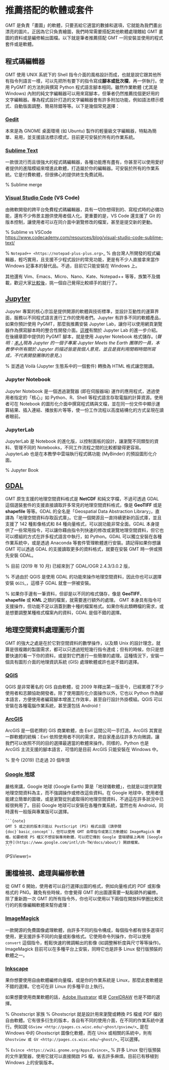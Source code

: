 # 推薦搭配的軟體或套件

GMT 是負責「畫圖」的軟體，只要丟給它適當的數據和選項，它就能為我們畫出漂亮的圖片。正因為它只負責繪圖，我們時常需要搭配其他軟體處理餵給 GMT 畫圖的資料或是編修輸出圖檔。以下就是筆者推薦搭配 GMT 一同安裝並使用的程式套件或是軟體。

## 程式碼編輯器

GMT 使用 UNIX 系統下的 Shell 指令介面的風格設計而成，也就是說它跟其他所有指令列語言一樣，可以先把所有要下的指令寫成<b>腳本或批次檔</b>，再一併執行。使用 PyGMT 的方法則與撰寫 Python 程式語言腳本相同。雖然作業軟體 (尤其是 Windows) 內附的純文字編輯器可以用來寫腳本，但筆者仍然推薦找個更好用的文字編輯器。專為程式設計打造的文字編輯器會有許多附加功能，例如語法標示模式、自動版面調整、簡易除錯等等。以下是幾個常見選擇：

### [Gedit](https://wiki.gnome.org/Apps/Gedit)

本來是為 GNOME 桌面環境 (如 Ubuntu) 製作的輕量級文字編輯器，特點為簡單、易用，並支援語法標示模式，目前更可安裝於所有的作業系統。

### [Sublime Text](http://sublimetext.com)

一款很流行而且很強大的程式碼編輯器，各種功能應有盡有，你甚至可以使用愛好者提供的進階模組來增進此軟體，打造屬於你的編輯器。可安裝於所有的作業系統。它是付費軟體，但很佛心的提供終生免費試用。

% Sublime merge

### [Visual Studio Code](https://code.visualstudio.com/) (VS Code)

由微軟開發的跨平台免費程式碼編輯器，具有一切你想得到的、寫程式時的必備功能，還有不少佈景主題供使用者個人化。更重要的是，VS Code 還支援了 Git 的版本控制，讓使用者可以在同介面中瀏覽修改的檔案，甚至是提交新的更動。

% Sublime vs VSCode https://www.codecademy.com/resources/blog/visual-studio-code-sublime-text/

% `Notepad++ <https://notepad-plus-plus.org>`_
%  由台灣人所開發的程式編輯器，輕巧實用，且支援不少程式設計的常見功能，更是有不少人直接拿來當作 Windows 記事本的替代品。不過，目前它只能安裝在 Windows 上。

其他還有 Vim、Emacs、Micro、Nano、Kate、Notepad++ 等等，族繁不及備載，歡迎大家[比較後](https://zh.wikipedia.org/wiki/%E6%96%87%E4%BB%B6%E7%BC%96%E8%BE%91%E5%99%A8%E6%AF%94%E8%BE%83)，挑一個自己覺得比較順手的就行了。

## [Jupyter](https://jupyter.org/)

Jupyter 專案的核心宗旨是提供開源的軟體與技術標準，並設計互動性的運算界面，服務以不同程式語言進行工作的使用者們。Jupyter 有許多不同的軟體產品，如果你預計使用 PyGMT，那麼我推薦安裝 Jupyter Lab，讓你可以使用網頁瀏覽器作為撰寫腳本時的整合性開發介面。[這裡](https://www.mdeditor.tw/pl/23Lf/zh-tw)有關於 Jupyter Lab 的進一步介紹。在後續章節中提供的 PyGMT 腳本，就是使用 Jupyter Notebook 格式儲存。(*聲明：[本人](https://whyjz.github.io/)現為 Jupyter 的一個子專案 Jupyter Meets the Earth 團隊的一員，本教學中所有關於 Jupyter 的描述皆是我個人意見，並且是我利用閒暇時間所寫成，不代表開發團隊的意見。*)

% 並透過 Voilà (Jupyter 生態系中的一個套件) 轉換為 HTML 格式讓您閱讀。

### Jupyter Notebook

Jupyter Notebook 是一個透過瀏覽器 (即在伺服器端) 運作的應用程式，透過使用者指定的「核心」如 Python、R、Shell 等程式語言存取電腦的計算資源。使用者可在 Notebook 的圖形化介面中撰寫程式碼與文檔，並在同一份文件中顯示運算結果、插入連結、播放影片等等，使一份工作流程以高度結構化的方式呈現在讀者眼前。

### JupyterLab

JupyterLab 是 Notebook 的進化版，以控制面板的設計，讓瀏覽不同類型的資料、管理不同的 Notebooks，不同工作流程之間的比較都變得更容易。JupyterLab 也是在本教學中雲端執行程式碼功能 (MyBinder) 的預設圖形化介面。

% Jupyter Book

## [GDAL](https://gdal.org/) 

GMT 原生支援的地理空間資料格式是 **NetCDF** 和純文字檔，不過可透過 GDAL 這個選裝套件的支援直接讀取許多常見的地理空間資料格式，像是 **GeoTIFF** 或是 **shapefile** 等等。GDAL 的全名是「Geospatial Data Abstraction Library」，直譯為「地理空間資料存取函式庫」。它是一個開源且一直持續更新的函式庫，並且支援了 142 種影像格式和 84 種向量格式，可以說功能非常全面。GDAL 本身提供了一些常用指令，可以讓你藉由指令列快速的修改或瀏覽地理空間資料，但它也可以模組的方式在許多程式語言中執行，如 Python。GDAL 可以獨立安裝在各種作業系統中，或是透過 Anaconda 等套件管理軟體進行安裝。請記得如果你想讓 GMT 可以透過 GDAL 的支援讀取更多的資料格式，就要在安裝 GMT 時一併或預先安裝 GDAL。

% 目前 (2019 年 10 月) 已經來到了 GDAL/OGR 2.4.3/3.0.2 版，

% 不過由於 QGIS 是使用 GDAL 的功能來操作地理空間資料，因此你也可以選擇安裝 `QGIS`_，這樣子 GDAL 就會一併被安裝。

% 如果你手邊有一筆資料，但卻是以不同的格式儲存，像是 **GeoTIFF**、**shapefile** 或 **KML** 之類的檔案，就需要進行額外的處理。 GMT 本身具有指令可支援操作，但功能不足以涵蓋到數十種的檔案格式。如果你有此類轉檔的需求，或是想要調整某種格式檔案內的資料，GDAL 是個不錯的選擇。


## 地理空間資料處理圖形介面

GMT 的強大之處是在於它對空間資料的數學操作，以及類 Unix 的設計理念，就算是很複雜的製圖需求，都可以只透過短短幾行指令達成；但有的時候，你只是想要快速的看一下你的資料，或是對它們進行一些簡單的處理。這種情況下，安裝一個具有圖形介面的地理資訊系統 (GIS) 處理軟體或許也是不錯的選擇。

### [QGIS](http://qgis.org/)

QGIS 是非常著名的 GIS 自由軟體，從 2009 年釋出第一版至今，已經累積了不少使用者和志願協助開發者。除了使用圖形化介面操作以外，它也以 Python 作為腳本語言，方便使用者編寫腳本增進工作效率，甚至自行設計外掛模組。QGIS 可以安裝在各種電腦作業系統，甚至還包括 Android！

### [ArcGIS](https://arcgis.com/)

ArcGIS 是一個老牌的 GIS 商業軟體，由 Esri 這間公司一手打造。ArcGIS 其實是一群軟體的統稱：Esri 依照使用者不同的需求，把自家產品往許多方向微調，讓我們可以依照不同的目的選擇最適當的軟體來操作。同樣的，Python 也是 ArcGIS 主流支援的腳本語言，可惜的是目前 ArcGIS 只能安裝在 Windows 中。

% 至今 (2019) 已走過 20 個年頭

### [Google 地球](https://earth.google.com/)

嚴格來講，Google 地球 (Google Earth) 算是「地球儀軟體」，也就是以提供瀏覽地理空間資料為主，而不強調操作或修改這些資料。在 Google 地球中，使用者僅能建立簡單的圖徵，或是瀏覽從別處取得的地理空間資料，不過這在許多狀況中已經很夠用了。目前 Google 地球可以安裝在各種作業系統，當然也有 Android，同時還有一般版與專業版可以選擇。

````{margin}
```{note}
GMT 5 或之前的版本只能以 PostScript (PS) 格式出圖 (請參閱{doc}`basic_concept`)，但可以使用 GMT 自帶指令或第三方軟體如 ImageMagick 轉檔。如要檢視 PS 檔又不想安裝專用軟體，可以把它傳到 Google 雲端硬碟上再用 [Google 文件](https://www.google.com/intl/zh-TW/docs/about/) 開啟檔案。
```
````


(PSViewer)=
## 圖檔檢視、處理與編修軟體

從 GMT 6 開始，使用者可以自行選擇出圖的格式，例如向量格式的 PDF 或影像格式的 PNG。難免有些時候，你會覺得 GMT 的出圖還需要一點點額外的編修。除了重新跑一次 GMT 的所有指令外，你也可以使用以下兩個在開放科學圈比較流行的的影像編輯軟體來幫你處理：

### [ImageMagick](http://www.imagemagick.org/)
一款開源的免費圖像處理軟體，由許多不同的指令構成，每個指令都有很多選項可使用，更支援許多不同的向量或影像格式。它使用命令列操作，你可以使用 `convert` 這個指令，輕鬆快速的微調輸出的影像 (如調整解析度與尺寸等等操作)。ImageMagick 目前可以在多種平台上安裝，同時它也是許多 Linux 發行版預裝的軟體之一。
  
### [Inkscape](https://inkscape.org/)
果你想要使用自由軟體編修向量檔，或是你的作業系統是 Linux，那麼此套軟體是不錯的選擇。它也可在非 Linux 的多種平台上執行。

如果想要使用商業軟體的話，[Adobe Illustrator](http://www.adobe.com/tw/products/illustrator.html) 或是 [CorelDRAW](http://www.coreldraw.com/tw/) 也是不錯的選擇。


% Ghostscript 家族
% Ghostscript 就是設計用來瀏覽或轉換 PS 檔或 PDF 檔的自由軟體。它有很多衍生的版本，各自有不同的使用介面，在不同的作業系統中運行。例如說 `GSview <http://pages.cs.wisc.edu/~ghost/gsview/>`_ 是在 Windows 中的 Ghostscript 圖像化軟體，而在 Unix 或相關的系統中，則有 `Ghostview 或 GV <http://pages.cs.wisc.edu/~ghost/>`_ 可以選擇。

% `Evince <https://wiki.gnome.org/Apps/Evince>`_ 
% 許多 Linux 發行版預裝的文件瀏覽器，使用它就可以直接開啟 PS 檔，省去許多麻煩。目前已有移植到 Windows 上的安裝版本。

